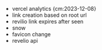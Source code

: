 - vercel analytics {cm:2023-12-08}
- link creation based on root url
- revilio link expires after seen
- snow
- favicon change
- revelio api
